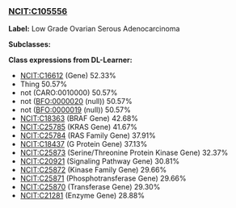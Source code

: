 
### [NCIT:C105556](http://purl.obolibrary.org/obo/NCIT_C105556)
**Label:** Low Grade Ovarian Serous Adenocarcinoma

**Subclasses:** 

**Class expressions from DL-Learner:**

- [NCIT:C16612](http://purl.obolibrary.org/obo/NCIT_C16612) (Gene) 52.33%
- Thing 50.57%
- not (CARO:0010000) 50.57%
- not ([BFO:0000020](http://purl.obolibrary.org/obo/BFO_0000020) (null)) 50.57%
- not ([BFO:0000019](http://purl.obolibrary.org/obo/BFO_0000019) (null)) 50.57%
- [NCIT:C18363](http://purl.obolibrary.org/obo/NCIT_C18363) (BRAF Gene) 42.68%
- [NCIT:C25785](http://purl.obolibrary.org/obo/NCIT_C25785) (KRAS Gene) 41.67%
- [NCIT:C25784](http://purl.obolibrary.org/obo/NCIT_C25784) (RAS Family Gene) 37.91%
- [NCIT:C18437](http://purl.obolibrary.org/obo/NCIT_C18437) (G Protein Gene) 37.13%
- [NCIT:C25873](http://purl.obolibrary.org/obo/NCIT_C25873) (Serine/Threonine Protein Kinase Gene) 32.37%
- [NCIT:C20921](http://purl.obolibrary.org/obo/NCIT_C20921) (Signaling Pathway Gene) 30.81%
- [NCIT:C25872](http://purl.obolibrary.org/obo/NCIT_C25872) (Kinase Family Gene) 29.66%
- [NCIT:C25871](http://purl.obolibrary.org/obo/NCIT_C25871) (Phosphotransferase Gene) 29.66%
- [NCIT:C25870](http://purl.obolibrary.org/obo/NCIT_C25870) (Transferase Gene) 29.30%
- [NCIT:C21281](http://purl.obolibrary.org/obo/NCIT_C21281) (Enzyme Gene) 28.88%


